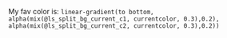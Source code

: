 My fav color is:
`
linear-gradient(to bottom, alpha(mix(@ls_split_bg_current_c1, currentcolor, 0.3),0.2), alpha(mix(@ls_split_bg_current_c2, currentcolor, 0.3),0.2))
`
